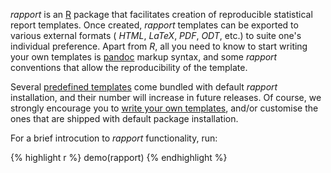 _rapport_ is an [R](http://r-project.org ) package that facilitates creation of reproducible statistical report templates. Once created, _rapport_ templates can be exported to various external formats ( _HTML_, _LaTeX_, _PDF_, _ODT_, etc.) to suite one's individual preference. Apart from _R_, all you need to know to start writing your own templates is [pandoc](http://johnmacfarlane.net/pandoc/index.html ) markup syntax, and some _rapport_ conventions that allow the reproducibility of the template.

Several [predefined templates](#templates ) come bundled with default _rapport_ installation, and their number will increase in future releases. Of course, we strongly encourage you to [write your own templates](#custom), and/or customise the ones that are shipped with default package installation.

For a brief introcution to _rapport_ functionality, run:

{% highlight r %}
demo(rapport)
{% endhighlight %}
